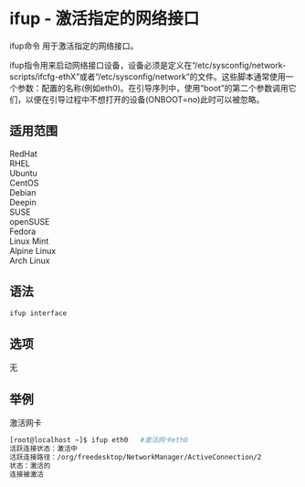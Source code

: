 # ifup - 激活指定的网络接口

ifup命令 用于激活指定的网络接口。

ifup指令用来启动网络接口设备，设备必须是定义在“/etc/sysconfig/network-scripts/ifcfg-ethX”或者“/etc/sysconfig/network”的文件。这些脚本通常使用一个参数：配置的名称(例如eth0)。在引导序列中，使用“boot”的第二个参数调用它们，以便在引导过程中不想打开的设备(ONBOOT=no)此时可以被忽略。

## 适用范围

<!-- <div class="svg linux">Linux</div> -->
<div class="svg redhat">RedHat</div>
<div class="svg rhel">RHEL</div>
<div class="svg ubuntu">Ubuntu</div>
<div class="svg centos">CentOS</div>
<div class="svg debian">Debian</div>
<div class="svg deepin">Deepin</div>
<div class="svg suse">SUSE</div>
<div class="svg opensuse">openSUSE</div>
<div class="svg fedora">Fedora</div>
<div class="svg linuxmint">Linux Mint</div>
<!-- <div class="svg mxlinux">MX Linux</div> -->
<div class="svg alpinelinux">Alpine Linux</div>
<div class="svg archlinux">Arch Linux</div>

## 语法

``` bash
ifup interface
```
## 选项

无
## 举例
激活网卡
``` bash
[root@localhost ~]$ ifup eth0   #激活网卡eth0
活跃连接状态：激活中
活跃连接路径：/org/freedesktop/NetworkManager/ActiveConnection/2
状态：激活的
连接被激活
```